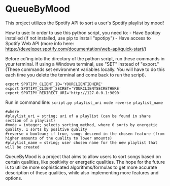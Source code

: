 # QueueByMood
This project utilizes the Spotify API to sort a user's Spotify playlist by mood!

How to use:
In order to use this python script, you need to:
    - Have Spotipy installed (if not installed, use pip to install "spotipy")
    - Have access to Spotify Web API (more info here: https://developer.spotify.com/documentation/web-api/quick-start/)

Before cd'ing into the directory of the python script, run these commands in your terminal. If using a Windows terminal, use "SET" instead of "export." (These commands set environment variables locally. You will have to do this each time you delete the terminal and come back to run the script).

```
export SPOTIPY_CLIENT_ID='YOURCLIENTIDHERE'
export SPOTIPY_CLIENT_SECRET='YOURCLIENTSECRETHERE'
export SPOTIPY_REDIRECT_URI='http://127.0.0.1:9090'
```

Run in command line: 
```script.py playlist_uri mode reverse playlist_name```
```
#where
#playlist_uri = string; uri of a playlist (can be found in share section of a playlist)
#mode = integer; selects sorting method, where 0 sorts by energetic quality, 1 sorts by positive quality 
#reverse = boolean; if true, songs descend in the chosen feature (from higher amounts of the quality to lower amounts)
#playlist_name = string; user chosen name for the new playlist that will be created
```

QueueByMood is a project that aims to allow users to sort songs based on certain qualities, like positivity or energetic qualities. The hope for the future is to utilize more sophisticated algorithms/formulas to get more accurate description of these qualities, while also implementing more features and options.
